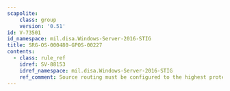```yaml
---
scapolite:
    class: group
    version: '0.51'
id: V-73501
id_namespace: mil.disa.Windows-Server-2016-STIG
title: SRG-OS-000480-GPOS-00227
contents:
  - class: rule_ref
    idref: SV-88153
    idref_namespace: mil.disa.Windows-Server-2016-STIG
    ref_comment: Source routing must be configured to the highest protection ...
---
```


